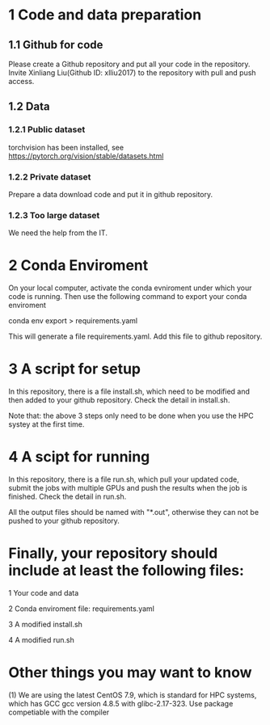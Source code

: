 # 1 Code and data preparation
## 1.1 Github for code
Please create a Github repository and put all your code in the repository. Invite Xinliang Liu(Github ID: xlliu2017) to the repository with pull and push access. 

## 1.2 Data 
### 1.2.1 Public dataset
torchvision has been installed, see https://pytorch.org/vision/stable/datasets.html
### 1.2.2 Private dataset
Prepare a data download code and put it in github repository.
### 1.2.3 Too large dataset
We need the help from the IT.


# 2 Conda Enviroment
On your local computer, activate the conda evniroment under which your code is running. Then use the following command to export your conda enviroment

conda env export > requirements.yaml

This will generate a file requirements.yaml. Add this file to github repository.

# 3 A script for setup 
In this repository, there is a file install.sh, which need to be modified and then added to your github repository. Check the detail in install.sh.

Note that: the above 3 steps only need to be done when you use the HPC systey at the first time.

# 4 A scipt for running
In this repository, there is a file run.sh, which pull your updated code, submit the jobs with multiple GPUs and push the results when the job is finished. Check the detail in run.sh.

All the output files should be named with "*.out", otherwise they can not be pushed to your github repository.

# Finally, your repository should include at least the following files:

1 Your code and data

2 Conda enviroment file: requirements.yaml

3 A modified install.sh

4 A modified run.sh

# Other things you may want to know

(1) We are using the latest CentOS 7.9, which is standard for HPC systems, which has GCC gcc version 4.8.5 with glibc-2.17-323. Use package competiable with the compiler

